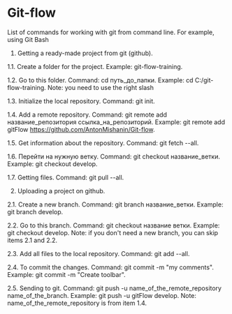 # Git-flow
List of commands for working with git from command line.
For example, using Git Bash

1. Getting a ready-made project from git (github).

1.1. Create a folder for the project.
Example: git-flow-training.

1.2. Go to this folder.
Command: cd путь_до_папки.
Example: cd C:/git-flow-training.
Note: you need to use the right slash

1.3. Initialize the local repository.
Command: git init.

1.4. Add a remote repository.
Command: git remote add название_репозитория ссылка_на_репозиторий.
Example: git remote add gitFlow https://github.com/AntonMishanin/Git-flow.

1.5. Get information about the repository.
Command: git fetch --all.

1.6. Перейти на нужную ветку.
Command: git checkout название_ветки.
Example: git checkout develop.

1.7. Getting files.
Command: git pull --all.

2. Uploading a project on github.

2.1. Create a new branch.
Command: git branch название_ветки.
Example: git branch develop.

2.2. Go to this branch.
Command: git checkout название ветки.
Example: git checkout develop.
Note: if you don't need a new branch, you can skip items 2.1 and 2.2.

2.3. Add all files to the local repository.
Command: git add --all.

2.4. To commit the changes.
Command: git commit -m "my comments".
Example: git commit -m "Create toolbar".

2.5. Sending to git.
Command: git push -u name_of_the_remote_repository name_of_the_branch.
Example: git push -u gitFlow develop.
Note: name_of_the_remote_repository is from item 1.4.
